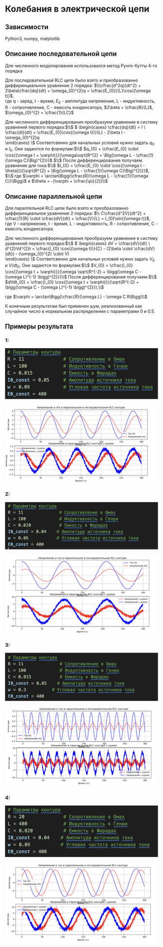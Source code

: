 # Колебания в электрической цепи

## Зависимости
Python3, numpy, matplotlib

## Описание последовательной цепи
Для численного моделирования использовался метод Рунге-Кутты 4-го порядка

Для последовательной RLC цепи было взято и преобразованно диффиринциальное уравнение 2 порядка:
$\\\cfrac{d^2q}{dt^2} + 2\beta\cfrac{dq}{dt} + \omega_{0}^{2}q = \cfrac{E_{0}}{L}\cos{(\omega t)}$,  
где q - заряд, t - время, $E_{0}$ - амплитуда напряжения, L - индуктивность, R - сопротивление, С - емксоть конденсатора, $2\beta = \cfrac{R}{L}$, $\omega_{0}^{2} = \cfrac{1}{LC}$

Для численного дифференцирования преобразуем уравнение в систему уравнений первого порядка:$\\$
$
  \begin{cases}
    \cfrac{dq}{dt} = I      \\
    \cfrac{dI}{dt} = \cfrac{E_{0}\cos{(\omega t)}}{L} - 2\beta I - \omega_{0}^{2}q  
  \end{cases}
\\$
Соответсвенно для начальных условий нужно задать $q_{0}$ и $I_{0}$. Они задаются по формулам:$\\$
$q_{0} = \cfrac{E_{0} \cdot \cos{(\omega t + \varphi)}}{\omega\sqrt{R^{2} + \Big(\omega L - \cfrac{1}{\omega C}\Big)^{2}}}$ $\\$
После дифференцирования получаем уравнение для тока:$\\$
$I_{0} = \cfrac{E_{0} \cdot \cos{(\omega t - \theta)}}{\sqrt{R^{2} + \Big(\omega L - \cfrac{1}{\omega C}\Big)^{2}}}$, $\\$
 где $\varphi = \arctan\Bigg(\cfrac{R}{\omega L - \cfrac{1}{\omega C}}\Bigg)$ и $\theta = -(\varphi + \cfrac{\pi}{2})\\$

## Описание параллельной цепи
Для параллельной RLC цепи было взято и преобразованно диффиринциальное уравнение 2 порядка:
$\\ C\cfrac{d^2V}{dt^2} + \cfrac{1}{R} \cdot \cfrac{dV}{dt} + \cfrac{V}{L} = I_{0}\sin{(\omega t)}$,  
где V - напряжение, t - время, L - индуктивность, R - сопротивление, С - емксоть конденсатора.

Для численного дифференцирования преобразуем уравнение в систему уравнений первого порядка:$\\$
$
  \begin{cases}
    dV = \cfrac{dV}{dt}      \\
    d^{2}Vd^{2}t = \cfrac{I_{0} \cos{(\omega t)}}{C} - (2\beta \cdot \cfrac{dV}{dt}) - (\omega_{0}^{2} \cdot V)  
  \end{cases}
\\$
Соответсвенно для начальных условий нужно задать $V_{0}$ и $V/dt_{0}$. Они задаются по формулам:$\\$
$V_{0} = \cfrac{I_{0} \cos{(\omega t + \varphi)}}{\omega \sqrt{R^{-2} + \bigg(\omega C - (\omega L)^{-1} \bigg)^{2}}}\\$
После дифференцирования получаем:$\\$
$dVdt_{0} = \cfrac{I_{0} \cos{(\omega t + \varphi)}}{\sqrt{R^{-2} + \bigg(\omega C - (\omega L)^{-1} \bigg)^{2}}},\\$ 

где $\varphi = \arctan\Bigg(\cfrac{R}{\omega L} - \omega C R\Bigg)\\$

К конечным результатам был применен шум, реализованный как случайное число в нормальном распределении c параметрами 0 и 0.5.

## Примеры результата

### 1:

![1.png](images/1-1.png) 

![1data.png](images/1.png)

### 2:

![2.png](images/2-2.png) 

![2data.png](images/2.png)


### 3:

![3.png](images/3-3.png) 

![3data.png](images/3.png)


### 4:

![4.png](images/4-4.png) 

![4data.png](images/4.png)